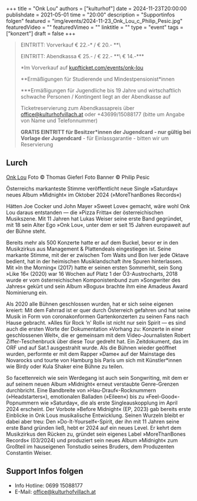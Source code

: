 +++
title = "Onk Lou"
authors = ["kulturhof"]
date = 2024-11-23T20:00:00
publishdate = 2021-05-01
time = "20:00"
description = "Supportinfos folgen"
featured = "img/events/2024-11-23_Onk_Lou_c_Philip_Pesic.jpg"
featuredVideo = ""
featuredVimeo = ""
linktitle = ""
type = "event"
tags = ["konzert"]
draft = false
+++

> EINTRITT: Vorverkauf € 22.-\* / € 20.- *\*\
> 
> EINTRITT: Abendkassa € 25.- / € 22.- *\*\ € 14.-\*\*\*
>
> \*Im Vorverkauf auf [kupfticket.com/events/onk-lou](https://kupfticket.com/events/onk-lou)
>
> \*\*Ermäßigungen für Studierende und Mindestpensionist\*innen
> 
> \*\*\*Ermäßigungen für Jugendliche bis 19 Jahre und wirtschaftlich schwache Personen / Kontingent liegt an der Abendkasse auf
>
> Ticketreservierung zum Abendkassapreis über office@kulturhofvillach.at oder +43699/15088177 (bitte um Angabe von Name und Telefonnummer) 
>
> **GRATIS EINTRITT für Besitzer\*innen der Jugendcard - nur gültig bei Vorlage der Jugendcard** - für Einlassgarantie - bitten wir um Reservierung

## Lurch

[Onk Lou](/img/events/2024-11-23_Onk_Lou_c_Thomas_Gieferl.jpg)
Foto © Thomas Gieferl 
Foto Banner © Philip Pesic

Österreichs markanteste Stimme veröffentlicht neue Single »Saturday«
neues Album »Midnight« im Oktober 2024 (»MoreThanBones Records«)

Hätten Joe Cocker und John Mayer »Sweet Love« gemacht, wäre wohl Onk Lou daraus entstanden —  die »Pizza Fritta« der österreichischen Musikszene. Mit 11 Jahren hat Lukas Weiser seine erste Band gegründet, mit 18 sein Alter Ego »Onk Lou«, unter dem er seit 15 Jahren europaweit auf der Bühne steht. 

Bereits mehr als 500 Konzerte hatte er auf dem Buckel, bevor er in den Musikzirkus aus Management & Plattendeals eingestiegen ist. Seine markante Stimme, mit der er zwischen Tom Waits und Bon Iver jede Oktave bedient, hat in der heimischen Musiklandschaft ihre Spuren hinterlassen. Mit »In the Morning« (2017) hatte er seinen ersten Sommerhit, sein Song »Like 16« (2020) war 16 Wochen auf Platz 1 der Ö3-Austrocharts, 2018 wurde er vom österreichischen Komponistenbund zum »Songwriter des Jahres« gekürt und sein Album »Bogus« brachte ihm eine Amadeus Award Nominierung ein. 

Als 2020 alle Bühnen geschlossen wurden, hat er sich seine eigenen kreiert: Mit dem Fahrrad ist er quer durch Österreich gefahren und hat seine Musik in Form von coronakonformen Gartenkonzerten zu seinen Fans nach Hause gebracht. »Alles für Rock ’n' Roll« ist nicht nur sein Spirit — es sind auch die ersten Worte der Dokumentation »Vorhang zu: Konzerte in einer geschlossenen Welt«, die er gemeinsam mit dem Video-Journalisten Robert Ziffer-Teschenbruck über diese Tour gedreht hat. Ein Zeitdokument, das im ORF und auf Sat.1 ausgestrahlt wurde. Als die Bühnen wieder geöffnet wurden, performte er mit dem Rapper »Dame« auf der Mainstage des Novarocks und tourte von Hamburg bis Paris um sich mit Künstler*innen wie Birdy oder Kula Shaker eine Bühne zu teilen.

So facettenreich wie sein Werdegang ist auch sein Songwriting, mit dem er auf seinem neuen Album »Midnight« erneut verstaubte Genre-Grenzen durchbricht. Eine Bandbreite von »Hau-Drauf«-Rocknummern (»Headstarters«), emotionalen Balladen (»Eileen«) bis zu »Feel-Good«-Popnummern wie »Saturday«, die als erste Singleauskopplung im April 2024 erscheint. Der Vorbote »Before Midnight« (EP, 2023) gab bereits erste Einblicke in Onk Lous musikalische Entwicklung. Seinen Wurzeln bleibt er dabei aber treu: Den »Do-It-Yourself«-Spirit, der ihn mit 11 Jahren seine erste Band gründen ließ, hebt er 2024 auf ein neues Level. Er kehrt dem Musikzirkus den Rücken zu, gründet sein eigenes Label »MoreThanBones Records« (03/2024) und produziert sein neues Album »Midnight« zum Großteil im hauseigenen Tonstudio seines Bruders, dem Produzenten Constantin Weiser.

## Support Infos folgen


- Info Hotline: 0699 15088177 
- E-Mail: office@kulturhofvillach.at
